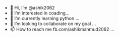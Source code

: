 - 👋 Hi, I’m @ashik2062
- 👀 I’m interested in coading...
- 🌱 I’m currently learning python ...
- 💞️ I’m looking to collaborate on my goal ...
- 📫 How to reach me fb.com/ashikmahmud2062 ...

<!---
ashik2062/ashik2062 is a ✨ special ✨ repository because its `README.md` (this file) appears on your GitHub profile.
You can click the Preview link to take a look at your changes.
--->
